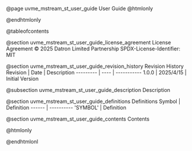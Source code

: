 @page uvme_mstream_st_user_guide User Guide
@htmlonly
<div class="autonumbering">
@endhtmlonly


@tableofcontents


@section uvme_mstream_st_user_guide_license_agreement License Agreement
© 2025 Datron Limited Partnership
SPDX-License-Identifier: MIT


@section uvme_mstream_st_user_guide_revision_history Revision History
Revision  | Date | Description
--------- | ---- | -----------
1.0.0 | 2025/4/15 | Initial Version

@subsection uvme_mstream_st_user_guide_description Description


@section uvme_mstream_st_user_guide_definitions Definitions
Symbol | Definition
------ | ----------
 'SYMBOL' | Definition


@section uvme_mstream_st_user_guide_contents Contents


@htmlonly
</div>
@endhtmlonl